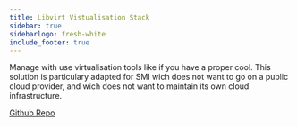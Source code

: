 ```yaml
---
title: Libvirt Vistualisation Stack
sidebar: true
sidebarlogo: fresh-white
include_footer: true
---
```


Manage with use virtualisation tools like if you have a proper cool. This solution is particulary
adapted for SMI wich does not want to go on a public cloud provider, and wich does not want to maintain its own cloud infrastructure.


[Github Repo](https://github.com/barbu-it/)
